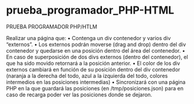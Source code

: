 # prueba_programador_PHP-HTML
PRUEBA PROGRAMADOR PHP/HTLM

Realizar una página que:
• Contenga un div contenedor y varios div “externos”.
• Los externos podrán moverse (drag and drop) dentro del div contenedor y quedarse en una posición dentro del área del contenedor.
• En caso de superposición de dos divs externos (dentro del contenedor), el que ha sido movido retornará a la posición anterior.
• El color de los div externos cambiará en función de su posición dentro del div contenedor (naranja a la derecha del todo, azul a la izquierda del todo, colores intermedios en las posiciones intermedias)
• Sincronizará con una página PHP en la que guardará las posiciones (en /tmp/posiciones.json) para en caso de recarga poder ver las posiciones donde se dejaron.
